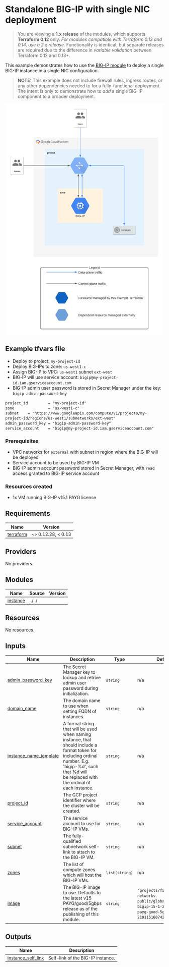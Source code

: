 # Standalone BIG-IP with single NIC deployment

> You are viewing a **1.x release** of the modules, which supports
> **Terraform 0.12** only. *For modules compatible with Terraform 0.13 and 0.14,
> use a 2.x release.* Functionality is identical, but separate releases are required
> due to the difference in *variable validation* between Terraform 0.12 and 0.13+.

This example demonstrates how to use the
[BIG-IP module](https://registry.terraform.io/modules/memes/f5-bigip/google/latest)
to deploy a single BIG-IP instance in a single NIC configuration.

> **NOTE:** This example does not include firewall rules, ingress routes, or any
> other dependencies needed to for a fully-functional deployment. The intent is
> only to demonstrate how to *add* a single BIG-IP component to a broader
> deployment.

![standalone-1nic](standalone-1nic.png)

<!-- spell-checker: ignore tfvars gserviceaccount mgmt bigip -->
## Example tfvars file

* Deploy to project: `my-project-id`
* Deploy BIG-IPs to zone: `us-west1-c`
* Assign BIG-IP to VPC: `us-west1` subnet `ext-west`
* BIG-IP will use service account: `bigip@my-project-id.iam.gserviceaccount.com`
* BIG-IP admin user password is stored in Secret Manager under the key:
  `bigip-admin-password-key`

<!-- spell-checker: disable -->
```hcl
project_id         = "my-project-id"
zone               = "us-west1-c"
subnet    = "https://www.googleapis.com/compute/v1/projects/my-project-id/regions/us-west1/subnetworks/ext-west"
admin_password_key = "bigip-admin-password-key"
service_account    = "bigip@my-project-id.iam.gserviceaccount.com"
```
<!-- spell-checker: enable -->

### Prerequisites

* VPC networks for `external` with subnet in
  region where the BIG-IP will be deployed
* Service account to be used by BIG-IP VM
* BIG-IP admin account password stored in Secret Manager, with `read` access
  granted to BIG-IP service account

### Resources created

<!-- spell-checker: ignore payg -->
* 1x VM running BIG-IP v15.1 PAYG license

<!-- spell-checker:ignore markdownlint -->
<!-- markdownlint-disable MD033 MD034-->
<!-- BEGINNING OF PRE-COMMIT-TERRAFORM DOCS HOOK -->
## Requirements

| Name | Version |
|------|---------|
| <a name="requirement_terraform"></a> [terraform](#requirement\_terraform) | ~> 0.12.28, < 0.13 |

## Providers

No providers.

## Modules

| Name | Source | Version |
|------|--------|---------|
| <a name="module_instance"></a> [instance](#module\_instance) | ../../ |  |

## Resources

No resources.

## Inputs

| Name | Description | Type | Default | Required |
|------|-------------|------|---------|:--------:|
| <a name="input_admin_password_key"></a> [admin\_password\_key](#input\_admin\_password\_key) | The Secret Manager key to lookup and retrive admin user password during<br>initialization. | `string` | n/a | yes |
| <a name="input_domain_name"></a> [domain\_name](#input\_domain\_name) | The domain name to use when setting FQDN of instances. | `string` | n/a | yes |
| <a name="input_instance_name_template"></a> [instance\_name\_template](#input\_instance\_name\_template) | A format string that will be used when naming instance, that should include a<br>format token for including ordinal number. E.g. 'bigip-%d', such that %d will<br>be replaced with the ordinal of each instance. | `string` | n/a | yes |
| <a name="input_project_id"></a> [project\_id](#input\_project\_id) | The GCP project identifier where the cluster will be created. | `string` | n/a | yes |
| <a name="input_service_account"></a> [service\_account](#input\_service\_account) | The service account to use for BIG-IP VMs. | `string` | n/a | yes |
| <a name="input_subnet"></a> [subnet](#input\_subnet) | The fully-qualified subnetwork self-link to attach to the BIG-IP VM. | `string` | n/a | yes |
| <a name="input_zones"></a> [zones](#input\_zones) | The list of compute zones which will host the BIG-IP VMs. | `list(string)` | n/a | yes |
| <a name="input_image"></a> [image](#input\_image) | The BIG-IP image to use. Defaults to the latest v15 PAYG/good/5gbps<br>release as of the publishing of this module. | `string` | `"projects/f5-7626-networks-public/global/images/f5-bigip-15-1-2-1-0-0-10-payg-good-5gbps-210115160742"` | no |

## Outputs

| Name | Description |
|------|-------------|
| <a name="output_instance_self_link"></a> [instance\_self\_link](#output\_instance\_self\_link) | Self-link of the BIG-IP instance. |
<!-- END OF PRE-COMMIT-TERRAFORM DOCS HOOK -->
<!-- markdownlint-enable MD033 MD034 -->
